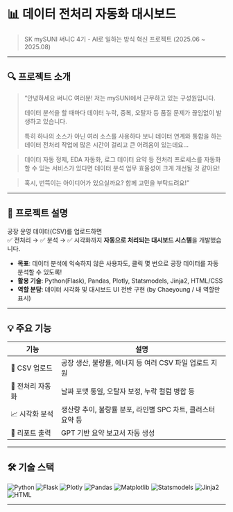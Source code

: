 # 📊 데이터 전처리 자동화 대시보드  
> SK mySUNI 써니C 4기 - AI로 일하는 방식 혁신 프로젝트 (2025.06 ~ 2025.08)

---

## 🔍 프로젝트 소개

> “안녕하세요 써니C 여러분! 저는 mySUNI에서 근무하고 있는 구성원입니다.
> 
> 
> 데이터 분석을 할 때마다 데이터 누락, 중복, 오탈자 등 품질 문제가 끊임없이 발생하고 있습니다.
> 
> 특히 하나의 소스가 아닌 여러 소스를 사용하다 보니 데이터 연계와 통합을 하는 데이터 전처리 작업에 많은 시간이 걸리고 큰 어려움이 있는데요…
> 

> 데이터 자동 정제, EDA 자동화, 로그 데이터 요약 등 전처리 프로세스를 자동화할 수 있는 서비스가 있다면 데이터 분석 업무 효율성이 크게 개선될 것 같아요!
> 

> 혹시, 번뜩이는 아이디어가 있으실까요? 함께 고민을 부탁드려요!”
>

---

## 🧠 프로젝트 설명

공장 운영 데이터(CSV)를 업로드하면  
✅ 전처리 → ✅ 분석 → ✅ 시각화까지 **자동으로 처리되는 대시보드 시스템**을 개발했습니다.

- **목표**: 데이터 분석에 익숙하지 않은 사용자도, 클릭 몇 번으로 공장 데이터를 자동 분석할 수 있도록!
- **활용 기술**: Python(Flask), Pandas, Plotly, Statsmodels, Jinja2, HTML/CSS
- **역할 분담**: 데이터 시각화 및 대시보드 UI 전반 구현 (by Chaeyoung / 내 역할만 표시)

---

## 💡 주요 기능

| 기능 | 설명 |
|------|------|
| 📂 CSV 업로드 | 공장 생산, 불량률, 에너지 등 여러 CSV 파일 업로드 지원 |
| 🧹 전처리 자동화 | 날짜 포맷 통일, 오탈자 보정, 누락 컬럼 병합 등 |
| 📈 시각화 분석 | 생산량 추이, 불량률 분포, 라인별 SPC 차트, 클러스터 요약 등 |
| 📄 리포트 출력 | GPT 기반 요약 보고서 자동 생성 |

---

## 🛠 기술 스택

![Python](https://img.shields.io/badge/Python-3776AB?style=flat-square&logo=python&logoColor=white)
![Flask](https://img.shields.io/badge/Flask-000000?style=flat-square&logo=flask&logoColor=white)
![Plotly](https://img.shields.io/badge/Plotly-3F4F75?style=flat-square&logo=plotly&logoColor=white)
![Pandas](https://img.shields.io/badge/Pandas-150458?style=flat-square&logo=pandas&logoColor=white)
![Matplotlib](https://img.shields.io/badge/Matplotlib-11557C?style=flat-square&logo=matplotlib&logoColor=white)
![Statsmodels](https://img.shields.io/badge/Statsmodels-008080?style=flat-square)
![Jinja2](https://img.shields.io/badge/Jinja2-B41717?style=flat-square&logo=jinja&logoColor=white)
![HTML](https://img.shields.io/badge/HTML5-E34F26?style=flat-square&logo=html5&logoColor=white)

---
